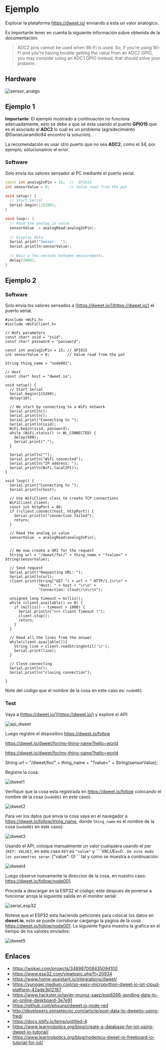 # Ejemplo

Explorar la plataforma https://dweet.io/ enviando a esta un valor analogico.

Es importante tener en cuenta la siguiente información sobre obtenida de la documentación: 

> ADC2 pins cannot be used when Wi-Fi is used. So, if you’re using Wi-Fi and you’re having trouble getting the value from an ADC2 GPIO, you may consider using an ADC1 GPIO instead, that should solve your problem.



## Hardware

![sensor_analgo](sensor_analogo_bb.png)

## Ejemplo 1


**Importante**: El ejemplo mostrado a continuación no funciona adecuadamente, esto se debe a que se esta usando el puerto **GPIO15** que es el asociado al **ADC2** lo cual es un problema (agradecimiento @DanielJaramillo94 encontro la solución).

La recomendación es usar otro puerto que no sea **ADC2**, como el 34, por ejemplo, solucionamos el error.

### Software

Solo envia los valores sensador al PC mediante el puerto serial.

```ino
const int analogInPin = 15;  //  GPIO15
int sensorValue = 0;         // Value read from the pot

void setup() {
  // Start Serial  
  Serial.begin(115200);    
}

void loop() {
  // Read the analog in value
  sensorValue  = analogRead(analogInPin);
  
  // Display data  
  Serial.print("Sensor:  ");
  Serial.println(sensorValue);
   
  // Wait a few seconds between measurements.
  delay(2000);
}
```

## Ejemplo 2

### Software

Solo envia los valores sensados a [https://dweet.io/](https://dweet.io/) el puerto serial.


```
#include <WiFi.h>
#include <WiFiClient.h>

// WiFi parameters
const char* ssid = "ssid";
const char* password = "password";

const int analogInPin = 15; // GPIO15
int sensorValue = 0;        // Value read from the pot

String thing_name = "node001";

// Host
const char* host = "dweet.io";

void setup() {
  // Start Serial
  Serial.begin(115200);
  delay(10);  

  // We start by connecting to a WiFi network
  Serial.println();
  Serial.println();
  Serial.print("Connecting to ");
  Serial.println(ssid);
  WiFi.begin(ssid, password);
  while (WiFi.status() != WL_CONNECTED) {
    delay(500);
    Serial.print(".");
  }

  Serial.println("");
  Serial.println("WiFi connected");
  Serial.println("IP address: ");
  Serial.println(WiFi.localIP());
}

void loop() {
  Serial.print("Connecting to ");
  Serial.println(host);

  // Use WiFiClient class to create TCP connections
  WiFiClient client;
  const int httpPort = 80;
  if (!client.connect(host, httpPort)) {
    Serial.println("connection failed");
    return;
  }

  // Read the analog in value
  sensorValue  = analogRead(analogInPin);


  // We now create a URI for the request
  String url = "/dweet/for/" + thing_name + "?value=" + String(sensorValue);

  // Send request
  Serial.print("Requesting URL: ");
  Serial.println(url);
  client.print(String("GET ") + url + " HTTP/1.1\r\n" +
               "Host: " + host + "\r\n" +
               "Connection: close\r\n\r\n");

  unsigned long timeout = millis();
  while (client.available() == 0) {
    if (millis() - timeout > 1000) {
      Serial.println(">>> Client Timeout !");
      client.stop();
      return;
    }
  }
  
  // Read all the lines from the answer
  while(client.available()){
    String line = client.readStringUntil('\r');
    Serial.print(line);
  }

  // Close connecting
  Serial.println();
  Serial.println("closing connection");

}
```

Note del codigo que el nombre de la cosa en este caso es: ```node001```

### Test

Vaya a [https://dweet.io/](https://dweet.io/) y explore el API:

![api_dweet](API_dweet.png)

Luego registre el dispositivo 
https://dweet.io/follow

https://dweet.io/dweet/for/my-thing-name?hello=world

https://dweet.io/dweet/for/my-thing-name?hello=world

String url = "/dweet/for/" + thing_name + "?value=" + String(sensorValue);

Registre la cosa:

![dweet1](dweet1.png)

Verifique que la cosa esta registrada en https://dweet.io/follow colocando el nombre de la cosa (```node001``` en este caso):

![dweet2](dweet2.png)

Para ver los datos que envia la cosa vaya en el navegador a https://dweet.io/follow/thing_name, donde ```thing_name``` es el nombre de la cosa (```node001``` en este caso):

![dweet3](dweet3.png)

Usando el API, coloque manualmente un valor cualquiera usando el par ```{KEY: VALUE}```, en este caso ```KEY``` es ```"value"``` y ````VALUE``` es ```0```. De este modo los parametros seran ```{"value": 0}``` tal y como se muestra a continuación:

![dweet4](dweet4.png)

Luego observe nuevamente la direccion de la cosa, en nuestro caso: https://dweet.io/follow/node001. 

Proceda a descargar en la ESP32 el código; este despues de ponerse a funcionar arroja la siguiente salida en el monitor serial:

![serial_esp32](serial_esp32.png)

Notese que el ESP32 esta haciendo peticiones para colocar los datos en **dweet.io**, esto se puede corroborar cargango la pagina de la cosa https://dweet.io/follow/node001. La siguiente figura muestra la grafica en el tiempo de los valores enviados:

![dweet5](dweet5.png)

## Enlaces

* https://wokwi.com/projects/348987008435094100
* https://www.esp32.com/viewtopic.php?t=20934
* https://www.home-assistant.io/integrations/dweet/
* https://yungger.medium.com/so-easy-micropython-dweet-io-iot-cloud-platform-42ade3b12187
* https://www.hackster.io/javier-munoz-saez/esp8266-sending-data-to-an-online-deskboard-3e7e91
* https://github.com/phyunsj/dweet.io-node-red
* http://developers.sensetecnic.com/article/post-data-to-dweetio-using-fred/
* https://docs.iotify.io/temp/untitled-4
* https://www.learnrobotics.org/blog/create-a-database-for-iot-using-dweet-io-tutorial/
* https://www.learnrobotics.org/blog/nodemcu-dweet-io-freeboard-io-tutorial-for-iot/

